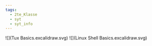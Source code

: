 ```yaml
---
tags:
  - 2te_Klasse
  - syt
  - syt_info
---
```


![](Tux Basics.excalidraw.svg)
![](Linux Shell Basics.excalidraw.svg)